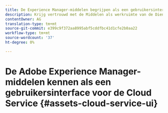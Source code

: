 ```yaml
---
title: De Experience Manager-middelen begrijpen als een gebruikersinterface voor de Cloud Service
description: Krijg vertrouwd met de Middelen als werkruimte van de Dienst van de Wolk, interface, en UI elementen.
contentOwner: AG
translation-type: tm+mt
source-git-commit: e399c9f372aa8995abf5cddfbc41d1cfe2b0aa22
workflow-type: tm+mt
source-wordcount: '37'
ht-degree: 0%

---
```



# De Adobe Experience Manager-middelen kennen als een gebruikersinterface voor de Cloud Service {#assets-cloud-service-ui}

<!--
TBD: Removing this article for now from TOC.
Need to rewrite this getting started content post-GA.

Topics to be covered:
* Overview of the home page experience.
* Parts of the UI that lead to different capabilities accessible from here.
* How to reach Assets specific UI and where to look to do DAM specific tasks.
* How to navigate, where to search, find workflows, do configurations, check reports, etc.
* How to find support and docs links, profile info, etc.
* Embed videos from Tech Mktg, if any.
* Look for videos on YT and blog posts on the Internet for introductions to AEMaaCS Assets.

>[!MORELIKETHIS]
>
>* [Basic handling for Sites]
-->
